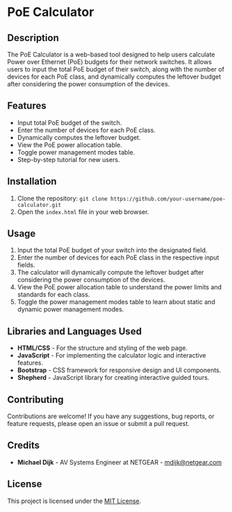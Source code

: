 # PoE Calculator

## Description

The PoE Calculator is a web-based tool designed to help users calculate Power over Ethernet (PoE) budgets for their network switches. It allows users to input the total PoE budget of their switch, along with the number of devices for each PoE class, and dynamically computes the leftover budget after considering the power consumption of the devices.

## Features

- Input total PoE budget of the switch.
- Enter the number of devices for each PoE class.
- Dynamically computes the leftover budget.
- View the PoE power allocation table.
- Toggle power management modes table.
- Step-by-step tutorial for new users.

## Installation

1. Clone the repository: `git clone https://github.com/your-username/poe-calculator.git`
2. Open the `index.html` file in your web browser.

## Usage

1. Input the total PoE budget of your switch into the designated field.
2. Enter the number of devices for each PoE class in the respective input fields.
3. The calculator will dynamically compute the leftover budget after considering the power consumption of the devices.
4. View the PoE power allocation table to understand the power limits and standards for each class.
5. Toggle the power management modes table to learn about static and dynamic power management modes.

## Libraries and Languages Used

- **HTML/CSS** - For the structure and styling of the web page.
- **JavaScript** - For implementing the calculator logic and interactive features.
- **Bootstrap** - CSS framework for responsive design and UI components.
- **Shepherd** - JavaScript library for creating interactive guided tours.

## Contributing

Contributions are welcome! If you have any suggestions, bug reports, or feature requests, please open an issue or submit a pull request.

## Credits

- **Michael Dijk** - AV Systems Engineer at NETGEAR - [mdijk@netgear.com](mailto:mdijk@netgear.com)

## License

This project is licensed under the [MIT License](https://opensource.org/licenses/MIT).
